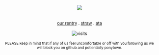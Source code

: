 <div align=center><img src="https://noneofurbuisnessgrraaaa.carrd.co/assets/images/gallery02/eeba7401.png?v=6a5aea1a">
<div align=center> <br></br>
<a href="https://rentry.co/digitalcollective" rel="nofollow">our rentry</a> . 
<a href="https://missingt3xture.straw.page" rel="nofollow">straw</a> . 
<a href="https://magentaneon.atabook.org/" rel="nofollow">ata</a>  
<br></br>


<img src="https://visit-counter.vercel.app/counter.png?page=https%3A%2F%2Fgithub.com%2Fmagentaneon&s=30&c=e911ee&bg=240024&no=4&ff=digi&tb=total+gays%3A+&ta=" alt="visits">
<br></br>
<div align=center> <sup>PLEASE keep in mind that if any of us feel uncomfortable or off with you following us we will block you on github and potientially ponytown.</sup>
